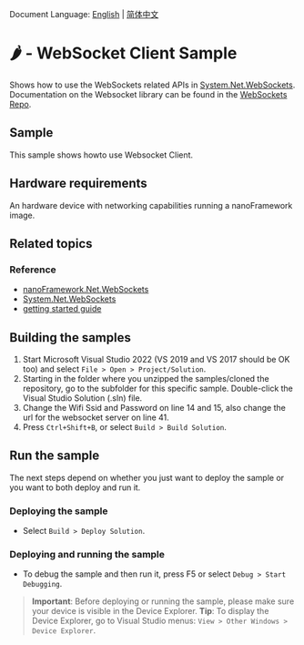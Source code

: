 Document Language: [English](README.md) | [简体中文](README.zh-cn.md)

# 🌶️ - WebSocket Client Sample

Shows how to use the WebSockets related APIs in [System.Net.WebSockets](http://docs.nanoframework.net/api/System.Net.WebSockets.html). Documentation on the Websocket library can be found in the [WebSockets Repo](https://github.com/nanoframework/System.Net.WebSockets).

## Sample

This sample shows howto use Websocket Client. 

## Hardware requirements

An hardware device with networking capabilities running a nanoFramework image.

## Related topics

### Reference

- [nanoFramework.Net.WebSockets](https://github.com/nanoframework/System.Net.WebSockets/blob/develop/README.md)
- [System.Net.WebSockets](http://docs.nanoframework.net/api/System.Net.WebSockets.html)
- [getting started guide](https://www.feiko.io/posts/2022-01-03-getting-started-with-net-nanoframework)

## Building the samples

1. Start Microsoft Visual Studio 2022 (VS 2019 and VS 2017 should be OK too) and select `File > Open > Project/Solution`.
2. Starting in the folder where you unzipped the samples/cloned the repository, go to the subfolder for this specific sample. Double-click the Visual Studio Solution (.sln) file.
3. Change the Wifi Ssid and Password on line 14 and 15, also change the url for the websocket server on line 41.  
4. Press `Ctrl+Shift+B`, or select `Build > Build Solution`.

## Run the sample

The next steps depend on whether you just want to deploy the sample or you want to both deploy and run it.

### Deploying the sample

- Select `Build > Deploy Solution`.

### Deploying and running the sample

- To debug the sample and then run it, press F5 or select `Debug > Start Debugging`.

> **Important**: Before deploying or running the sample, please make sure your device is visible in the Device Explorer.
> **Tip**: To display the Device Explorer, go to Visual Studio menus: `View > Other Windows > Device Explorer`.
